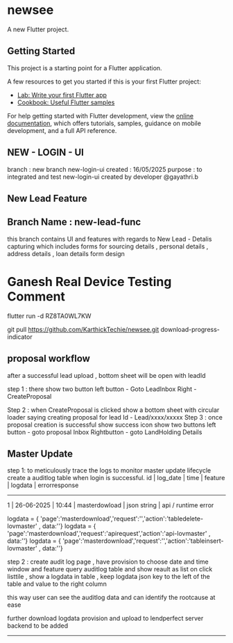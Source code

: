 # newsee

A new Flutter project.

## Getting Started

This project is a starting point for a Flutter application.

A few resources to get you started if this is your first Flutter project:

- [Lab: Write your first Flutter app](https://docs.flutter.dev/get-started/codelab)
- [Cookbook: Useful Flutter samples](https://docs.flutter.dev/cookbook)

For help getting started with Flutter development, view the
[online documentation](https://docs.flutter.dev/), which offers tutorials,
samples, guidance on mobile development, and a full API reference.

## NEW - LOGIN - UI

branch : new branch new-login-ui
created : 16/05/2025
purpose : to integrated and test new-login-ui created by developer @gayathri.b

## New Lead Feature

## Branch Name : new-lead-func

this branch contains UI and features with regards to New Lead - Detalis capturing
which includes forms for sourcing details , personal details , address details , loan details form design

# Ganesh Real Device Testing Comment

flutter run -d RZ8TA0WL7KW

git pull https://github.com/KarthickTechie/newsee.git download-progress-indicator

## proposal workflow

after a successful lead upload , bottom sheet will be open with leadId

step 1 : there show two button left button - Goto LeadInbox Right - CreateProposal

Step 2 : when CreateProposal is clicked show a bottom sheet with circular loader
saying creating proposal for lead Id - Lead/xxxx/xxxxx
Step 3 : once proposal creation is successful show success icon show two buttons
left button - goto proposal Inbox
Rightbutton - goto LandHolding Details

## Master Update

step 1:
to meticulously trace the logs to monitor master update lifecycle
create a auditlog table when login is successful.
id | log_date | time | feature | logdata | errorresponse

---

1 | 26-06-2025 | 10:44 | masterdowload | json string | api / runtime error

logdata = { 'page':'masterdownload','request':'','action':'tabledelete-lovmaster' , data:''}
logdata = { 'page':'masterdownload','request':'apirequest','action':'api-lovmaster' , data:''}
logdata = { 'page':'masterdownload','request':'','action':'tableinsert-lovmaster' , data:''}

step 2 :
create audit log page , have provision to choose date and time window and feature
query auditlog table and show reault as list
on click listtile , show a logdata in table , keep logdata json key to the left of the table
and value to the right column

this way user can see the auditlog data and can identify the rootcause at ease

further download logdata provision and upload to lendperfect server backend to be added

---
